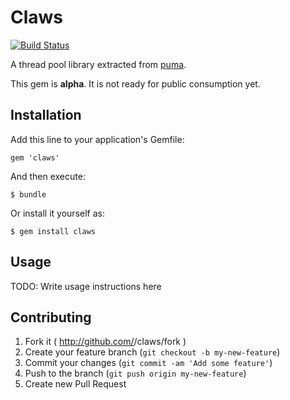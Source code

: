 # Claws

[![Build Status](https://travis-ci.org/winterchord/claws.svg?branch=master)](https://travis-ci.org/winterchord/claws)

A thread pool library extracted from
[puma](https://github.com/puma/puma).

This gem is __alpha__. It is not ready for public consumption yet.

## Installation

Add this line to your application's Gemfile:

    gem 'claws'

And then execute:

    $ bundle

Or install it yourself as:

    $ gem install claws

## Usage

TODO: Write usage instructions here

## Contributing

1. Fork it ( http://github.com/<my-github-username>/claws/fork )
2. Create your feature branch (`git checkout -b my-new-feature`)
3. Commit your changes (`git commit -am 'Add some feature'`)
4. Push to the branch (`git push origin my-new-feature`)
5. Create new Pull Request
